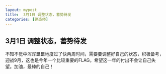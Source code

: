 ```yaml
---
layout: mypost
title:  3月1日 调整状态，蓄势待发
categories: [建造师]
---
```

## 3月1日 调整状态，蓄势待发
 不知不觉中浑浑噩噩地度过了快两周时间，需要要调整好自己的状态，积极备考，迎战9月，这也是今年一个比较重要的FLAG。希望这一年的付出不会让自己失望。加油，最棒的自己！